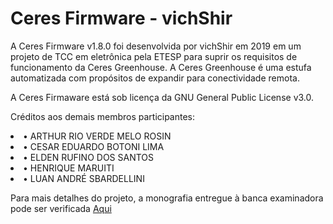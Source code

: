 # Ceres Firmware - vichShir

A Ceres Firmware v1.8.0 foi desenvolvida por vichShir em 2019 em um projeto de TCC em eletrônica pela ETESP para suprir os requisitos de funcionamento da Ceres Greenhouse.
A Ceres Greenhouse é uma estufa automatizada com propósitos de expandir para conectividade remota.

A Ceres Firmaware está sob licença da GNU General Public License v3.0.

<p>Créditos aos demais membros participantes:<p/>
<li>• ARTHUR RIO VERDE MELO ROSIN</li>
<li>• CESAR EDUARDO BOTONI LIMA</li>
<li>• ELDEN RUFINO DOS SANTOS</li>
<li>• HENRIQUE MARUITI</li>
<li>• LUAN ANDRÉ SBARDELLINI</li>

<p>Para mais detalhes do projeto, a monografia entregue à banca examinadora pode ser verificada <a href="https://drive.google.com/file/d/1BrXHpduY5U_aX7sag3ThyosPkBuHM6GF/view?usp=sharing">Aqui</a></p>
